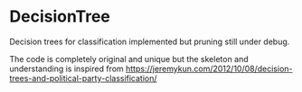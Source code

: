 # DecisionTree
Decision trees for classification implemented but pruning still under debug.

The code is completely original and unique but the skeleton and understanding is inspired from https://jeremykun.com/2012/10/08/decision-trees-and-political-party-classification/
